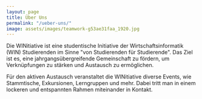 ```yaml
---
layout: page
title: Über Uns
permalink: "/ueber-uns/"
image: assets/images/teamwork-g53ae31faa_1920.jpg
---
```


Die WINitiative ist eine studentische Initiative der Wirtschaftsinformatik (WIN) Studierenden im Sinne "von Studierenden für Studierende". Das Ziel ist es, eine jahrgangsübergreifende Gemeinschaft zu fördern, um Verknüpfungen zu stärken und Austausch zu ermöglichen.

Für den aktiven Austausch veranstaltet die WINitiative diverse Events, wie Stammtische, Exkursionen, Lerngruppen und mehr. Dabei tritt man in einem lockeren und entspannten Rahmen miteinander in Kontakt.
